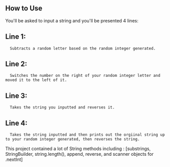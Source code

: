 ## How to Use

You'll be asked to input a string and you'll be presented 4 lines:

## Line 1: 
      Subtracts a random letter based on the random integer generated.
## Line 2:
      Switches the number on the right of your random integer letter and moved it to the left of it.
      
## Line 3:
      Takes the string you inputted and reverses it.
      
## Line 4:

      Takes the string inputted and then prints out the orgiinal string up to your random integer generated, then reverses the string. 
      
      
This project contained a lot of String methods including : [substrings, StringBuilder, string.length(), append, reverse, and scanner objects for .nextInt]  
      
